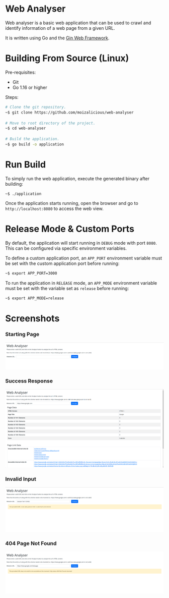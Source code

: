 # Web Analyser
Web analyser is a basic web application that can be used to crawl and identify information of a web page from a given URL.

It is written using Go and the [Gin Web Framework](https://github.com/gin-gonic/gin).

# Building From Source (Linux)
Pre-requisites:
* Git
* Go 1.16 or higher

Steps:
```bash
# Clone the git repository.
~$ git clone https://github.com/moizalicious/web-analyser

# Move to root directory of the project.
~$ cd web-analyser

# Build the application.
~$ go build -o application
```

# Run Build
To simply run the web application, execute the generated binary after building:
```
~$ ./application
```

Once the application starts running, open the browser and go to `http://localhost:8080` to access the web view.

# Release Mode & Custom Ports
By default, the application will start running in `DEBUG` mode with port `8080`. This can be configured via specific environment variables.

To define a custom application port, an `APP_PORT` environment variable must be set with the custom application port before running:
```bash
~$ export APP_PORT=3000
```

To run the application in `RELEASE` mode, an `APP_MODE` environment variable must be set with the variable set as `release` before running:
```bash
~$ export APP_MODE=release
```

# Screenshots
### Starting Page
![alt index.png](https://github.com/moizalicious/web-analyser/blob/main/docs/imgs/index.png?raw=true)

### Success Response
![alt success.png](https://github.com/moizalicious/web-analyser/blob/main/docs/imgs/success.png?raw=true)

### Invalid Input
![alt invalid_input.png](https://github.com/moizalicious/web-analyser/blob/main/docs/imgs/invalid_input.png?raw=true)

### 404 Page Not Found
![alt page_not_found.png](https://github.com/moizalicious/web-analyser/blob/main/docs/imgs/page_not_found.png?raw=true)
